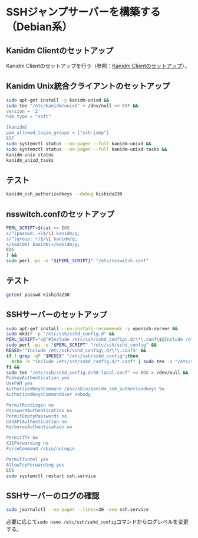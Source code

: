 # SSHジャンプサーバーを構築する（Debian系）
## Kanidm Clientのセットアップ
Kanidm Clientのセットアップを行う（参照：[Kanidm Clientのセットアップ](client-setup.md)）。

## Kanidm Unix統合クライアントのセットアップ
```bash
sudo apt-get install -y kanidm-unixd &&
sudo tee "/etc/kanidm/unixd" > /dev/null << EOF &&
version = '2'
hsm_type = "soft"

[kanidm]
pam_allowed_login_groups = ["ssh-jamp"]
EOF
sudo systemctl status --no-pager --full kanidm-unixd &&
sudo systemctl status --no-pager --full kanidm-unixd-tasks &&
kanidm-unix status
kanidm_unixd_tasks
```

## テスト
```bash
kanidm_ssh_authorizedkeys --debug kishida230
```

## nsswitch.confのセットアップ
```bash
PERL_SCRIPT=$(cat << EOS
s/^(passwd:.+)$/\1 kanidm/g;
s/^(group:.+)$/\1 kanidm/g;
s/kanidm( kanidm)+/kanidm/g;
EOS
) &&
sudo perl -pi -e "${PERL_SCRIPT}" "/etc/nsswitch.conf"
```

## テスト
```bash
getent passwd kishida230
```

## SSHサーバーのセットアップ
```bash
sudo apt-get install --no-install-recommends -y openssh-server &&
sudo mkdir -p "/etc/ssh/sshd_config.d" &&
PERL_SCRIPT="s@^#Include /etc/ssh/sshd_config\.d/\*\.conf\$@Include /etc/ssh/sshd_config.d/*.conf@g" &&
sudo perl -pi -e "$PERL_SCRIPT" "/etc/ssh/sshd_config" &&
REGEX='^Include /etc/ssh/sshd_config\.d/\*\.conf$' &&
if ! grep -qP "$REGEX" "/etc/ssh/sshd_config";then
  echo -e "Include /etc/ssh/sshd_config.d/*.conf" | sudo tee -a "/etc/ssh/sshd_config" > /dev/null
fi &&
sudo tee "/etc/ssh/sshd_config.d/90-local.conf" << EOS > /dev/null &&
PubkeyAuthentication yes
UsePAM yes
AuthorizedKeysCommand /usr/sbin/kanidm_ssh_authorizedkeys %u
AuthorizedKeysCommandUser nobody

PermitRootLogin no
PasswordAuthentication no
PermitEmptyPasswords no
GSSAPIAuthentication no
KerberosAuthentication no

PermitTTY no
X11Forwarding no
ForceCommand /sbin/nologin

PermitTunnel yes
AllowTcpForwarding yes
EOS
sudo systemctl restart ssh.service
```

## SSHサーバーのログの確認
```bash
sudo journalctl --no-pager --lines=30 -xeu ssh.service
```
必要に応じて`sudo nano /etc/ssh/sshd_config`コマンドからログレベルを変更する。
